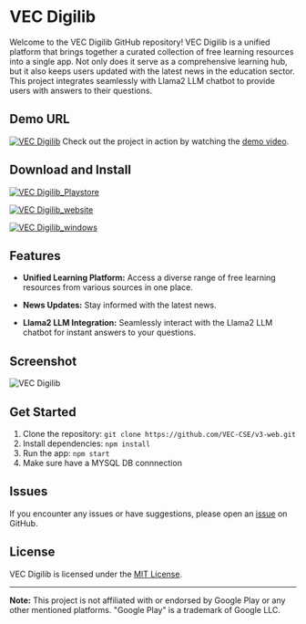 # VEC Digilib


Welcome to the VEC Digilib GitHub repository! VEC Digilib is a unified platform that brings together a curated collection of free learning resources into a single app. Not only does it serve as a comprehensive learning hub, but it also keeps users updated with the latest news in the education sector. This project integrates seamlessly with Llama2 LLM chatbot to provide users with answers to their questions.

## Demo URL
[![VEC Digilib](https://veclib.lavan.net.in/image/github/3.jpg)](https://www.youtube.com/watch?v=480XAwt7KWo)
Check out the project in action by watching the [demo video](https://youtu.be/480XAwt7KWo).

## Download and Install

 [![VEC Digilib_Playstore](https://veclib.lavan.net.in/image/github/play.jpg)](https://play.google.com/store/apps/details?id=dev.lavan.vecdigilib)
  
[![VEC Digilib_website](https://veclib.lavan.net.in/image/github/web.png)](https://vecdigilib.lavan.net.in/)

[![VEC Digilib_windows](https://veclib.lavan.net.in/image/github/windows.png)](https://github.com/VEC-CSE/v3-web/releases/download/v3/vecdigilibsetupx86.exe)

## Features

- **Unified Learning Platform:** Access a diverse range of free learning resources from various sources in one place.
  
- **News Updates:** Stay informed with the latest news.

- **Llama2 LLM Integration:** Seamlessly interact with the Llama2 LLM chatbot for instant answers to your questions.

## Screenshot

![VEC Digilib](https://veclib.lavan.net.in/image/github/2.png)

## Get Started

1. Clone the repository: `git clone https://github.com/VEC-CSE/v3-web.git`
2. Install dependencies: `npm install`
3. Run the app: `npm start`
4. Make sure have a MYSQL DB connnection


## Issues

If you encounter any issues or have suggestions, please open an [issue](https://github.com/VEC-CSE/v3-web/issues) on GitHub.

## License

VEC Digilib is licensed under the [MIT License](LICENSE).

---

**Note:** This project is not affiliated with or endorsed by Google Play or any other mentioned platforms. "Google Play" is a trademark of Google LLC.
